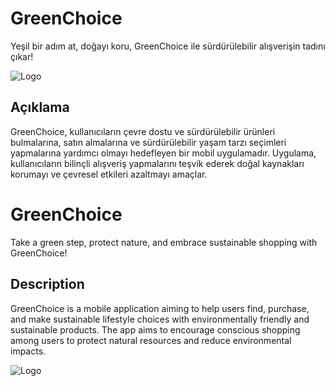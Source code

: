 # GreenChoice

Yeşil bir adım at, doğayı koru, GreenChoice ile sürdürülebilir alışverişin tadını çıkar!

![Logo](https://i.hizliresim.com/rkhnd9q.png)

## Açıklama

GreenChoice, kullanıcıların çevre dostu ve sürdürülebilir ürünleri bulmalarına, satın almalarına ve sürdürülebilir yaşam tarzı seçimleri yapmalarına yardımcı olmayı hedefleyen bir mobil uygulamadır. Uygulama, kullanıcıların bilinçli alışveriş yapmalarını teşvik ederek doğal kaynakları korumayı ve çevresel etkileri azaltmayı amaçlar.

# GreenChoice 

Take a green step, protect nature, and embrace sustainable shopping with GreenChoice!


## Description

GreenChoice is a mobile application aiming to help users find, purchase, and make sustainable lifestyle choices with environmentally friendly and sustainable products. The app aims to encourage conscious shopping among users to protect natural resources and reduce environmental impacts.


![Logo](https://img.freepik.com/free-vector/red-grunge-style-coming-soon-design_1017-26691.jpg?w=2000)
